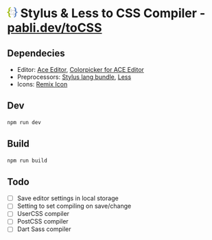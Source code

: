 # <img src="src/img/logo.svg"  width="24" height="24"> Stylus & Less to CSS  Compiler - [pabli.dev/toCSS](https://pabli.dev/toCSS)

Dependecies
---
- Editor: [Ace Editor](https://github.com/ajaxorg/ace), [Colorpicker for ACE Editor](https://github.com/easylogic/ace-colorpicker)
- Preprocessors: [Stylus lang bundle](https://github.com/openstyles/stylus-lang-bundle), [Less](https://github.com/less/less.js)
- Icons: [Remix Icon](https://remixicon.com/)

Dev
---
```bash
npm run dev
```
Build
---
```bash
npm run build
```

Todo
---
- [ ] Save editor settings in local storage
- [ ] Setting to set compiling on save/change
- [ ] UserCSS compiler
- [ ] PostCSS compiler
- [ ] Dart Sass compiler